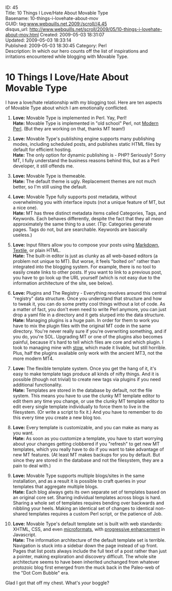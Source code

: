 ID: 45  
Title: 10 Things I Love/Hate About Movable Type  
Basename: 10-things-i-lovehate-about-mov  
GUID: tag:www.webquills.net,2009:/scroll//4.45  
disqus_url: http://www.webquills.net/scroll/2009/05/10-things-i-lovehate-about-mov.html
Created: 2009-05-03 18:31:07  
Updated: 2009-05-03 18:33:14  
Published: 2009-05-03 18:30:45
Category: Perl  
Description: In which our hero counts off the list of inspirations and irritations encountered while blogging with Movable Type.  

# 10 Things I Love/Hate About Movable Type
I have a love/hate relationship with my blogging tool. Here are ten aspects of Movable Type about which I am emotionally conflicted.

1.  **Love:** Movable Type is implemented in Perl. Yay, Perl!  
    **Hate:** Movable Type is implemented in "old school" Perl, not [Modern Perl][]. (But they are working on that, thanks MT team!)

1.  **Love:** Movable Type's publishing engine supports many publishing modes, including scheduled posts, and publishes static HTML files by default for efficient hosting.  
    **Hate:** The only option for dynamic publishing is - PHP? Seriously? Sorry MT, I fully understand the business reasons behind this, but as a Perl developer, it still offends me.

1.  **Love:** Movable Type is themeable.  
    **Hate:** The default theme is ugly. Replacement themes are not much better, so I'm still using the default.

1. **Love:** Movable Type fully supports post metadata, without overwhelming you with interface inputs (not a unique feature of MT, but a nice one).  
    **Hate:** MT has three distinct metadata items called Categories, Tags, and Keywords. Each behaves differently, despite the fact that they all *mean* approximately the same thing to a user. (Tip: Categories generate pages. Tags do not, but are searchable. Keywords are basically useless.)

1.  **Love:** Input filters allow you to compose your posts using [Markdown][], [Textile][], or plain HTML.  
    **Hate:** The built-in editor is just as clunky as all web-based editors (a problem not unique to MT). But worse, it feels "bolted on" rather than integrated into the blogging system. For example, there is no tool to easily create links to other posts. If you want to link to a previous post, you have to go look up the URL yourself (which is not easy due to the information architecture of the site, see below).

1.  **Love:** Plugins and The Registry - Everything revolves around this central "registry" data structure. Once you understand that structure and how to tweak it, you can do some pretty cool things without a lot of code. As a matter of fact, you don't even need to write Perl anymore, you can just drop a yaml file in a directory and it gets slurped into the data structure.  
    **Hate:** Managing plugins is a huge pain. In order for them to work you have to mix the plugin files with the original MT code in the same directory. You're never really sure if you're overwriting something, and if you do, you're SOL. Upgrading MT or one of the plugins also becomes painful, because it's hard to tell which files are core and which plugin. I took to managing mine with [stow](http://www.gnu.org/software/stow/), which made it livable, but still horrible. Plus, half the plugins available only work with the ancient MT3, not the more modern MT4.

1.  **Love:** The flexible template system. Once you get the hang of it, it's easy to make template tags produce all kinds of nifty things. And it is possible (though not trivial) to create new tags via plugins if you need additional functionality.  
    **Hate:** Templates are stored in the database by default, not the file system. This means you have to use the clunky MT template editor to edit them any time you change, or use the clunky MT template editor to edit every single template individually to force them to live in the filesystem. (Or write a script to fix it.) And you have to remember to do this every time you create a new blog too.
    
1.  **Love:** Every template is customizable, and you can make as many as you want.  
    **Hate:** As soon as you customize a template, you have to start worrying about your changes getting clobbered if you "refresh" to get new MT templates, which you really have to do if you want to take advantage of new MT features. (At least MT makes backups for you by default. But since they are stored in the database and not the filesystem, they are a pain to deal with.)

1.  **Love:** Movable Type supports multiple blogs/sites in the same installation, and as a result it is possible to craft queries in your templates that aggregate multiple blogs.  
    **Hate:** Each blog always gets its own separate set of templates based on an original core set. Sharing individual templates across blogs is hard. Sharing a whole set of templates requires bending over backwards and nibbling your heels. Making an identical set of changes to identical non-shared templates requires a custom Perl script, or the patience of Job.

1.  **Love:** Movable Type's default template set is built with web standards: XHTML, CSS, and even [microformats][], with [progressive enhancement][] in Javascript.  
    **Hate:** The information architecture of the default template set is terrible. Navigation is stuck into a sidebar down the page instead of up front. Pages that list posts always include the full text of a post rather than just a pointer, making exploration and discovery difficult. The whole site architecture seems to have been inherited unchanged from whatever protozoic blog first emerged from the muck back in the Paleo-web of the "Dot Com Bubble" era.

Glad I got that off my chest. What's *your* boggle?

[Modern Perl]: http://www.modernperlbooks.com/mt/2009/01/why-modern-perl.html
[Markdown]: http://daringfireball.net/projects/markdown/
[Textile]: http://textile.thresholdstate.com/
[microformats]: http://microformats.org/about/
[progressive enhancement]: http://en.wikipedia.org/wiki/Progressive_enhancement




